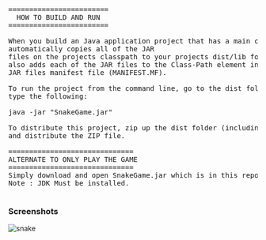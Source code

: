 <pre>
========================
  HOW TO BUILD AND RUN
========================

When you build an Java application project that has a main class, the IDE
automatically copies all of the JAR
files on the projects classpath to your projects dist/lib folder. The IDE
also adds each of the JAR files to the Class-Path element in the application
JAR files manifest file (MANIFEST.MF).

To run the project from the command line, go to the dist folder and
type the following:

java -jar "SnakeGame.jar" 

To distribute this project, zip up the dist folder (including the lib folder)
and distribute the ZIP file.

==============================
ALTERNATE TO ONLY PLAY THE GAME 
==============================
Simply download and open SnakeGame.jar which is in this repository and play the game!!!
Note : JDK Must be installed.

</pre>
<h3>Screenshots</h3>

![snake](https://user-images.githubusercontent.com/120415611/212036072-cc77bc2c-f5a5-4cee-91cc-72bd5129dbb4.png)
